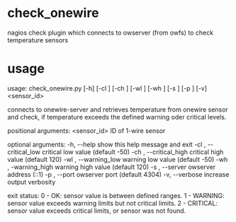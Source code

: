 # check_onewire
nagios check plugin which connects to owserver (from owfs) to check temperature sensors


# usage
usage: check_onewire.py [-h] [-cl <critical low>] [-ch <critical high>]
                        [-wl <warning low>] [-wh <warning high>] [-s <server>]
                        [-p <port>] [-v]
                        <sensor_id>

connects to onewire-server and retrieves temperature from
onewire sensor and check, if temperature exceeds the
defined warning oder critical levels.

positional arguments:
  <sensor_id>           ID of 1-wire sensor

optional arguments:
  -h, --help            show this help message and exit
  -cl <critical low>, --critical_low <critical low>
                        critical low value (default -50)
  -ch <critical high>, --critical_high <critical high>
                        critical high value (default 120)
  -wl <warning low>, --warning_low <warning low>
                        warning low value (default -50)
  -wh <warning high>, -warning_high <warning high>
                        warning high value (default 120)
  -s <server>, --server <server>
                        owserver address (::1)
  -p <port>, --port <port>
                        owserver port (default 4304)
  -v, --verbose         increase output verbosity

exit status:
  0 - OK:       sensor value is between defined ranges.
  1 - WARNING:  sensor value exceeds warning limits
                but not critical limits.
  2 - CRITICAL: sensor value exceeds critical limits,
                or sensor was not found.


